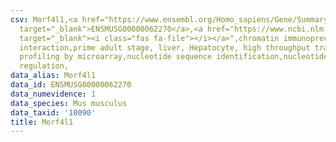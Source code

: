 ```yaml
---
csv: Morf4l1,<a href="https://www.ensembl.org/Homo_sapiens/Gene/Summary?db=core;g=ENSMUSG00000062270"
  target="_blank">ENSMUSG00000062270</a>,<a href="https://www.ncbi.nlm.nih.gov/pubmed/23834426"
  target="_blank"><i class="fas fa-file"></i></a>",chromatin immunoprecipitation assay,direct
  interaction,prime adult stage, liver, Hepatocyte, high throughput transcription
  profiling by microarray,nucleotide sequence identification,nucleotide sequence identification,transcriptional
  regulation,
data_alias: Morf4l1
data_id: ENSMUSG00000062270
data_numevidence: 1
data_species: Mus musculus
data_taxid: '10090'
title: Morf4l1
---
```


